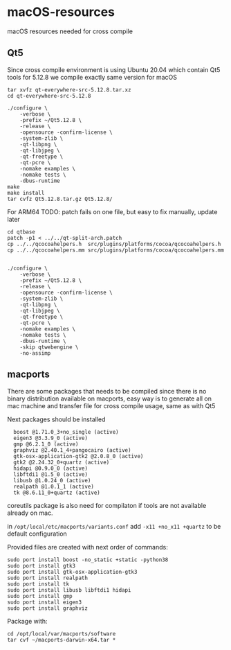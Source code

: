 # macOS-resources
macOS resources needed for cross compile

## Qt5

Since cross compile environment is using Ubuntu 20.04 which contain Qt5 tools for 5.12.8 we compile exactly same version for macOS
```
tar xvfz qt-everywhere-src-5.12.8.tar.xz
cd qt-everywhere-src-5.12.8

./configure \
    -verbose \
    -prefix ~/Qt5.12.8 \
    -release \
    -opensource -confirm-license \
    -system-zlib \
    -qt-libpng \
    -qt-libjpeg \
    -qt-freetype \
    -qt-pcre \
    -nomake examples \
    -nomake tests \
    -dbus-runtime
make
make install
tar cvfz Qt5.12.8.tar.gz Qt5.12.8/
```

For ARM64
TODO: patch fails on one file, but easy to fix manually, update later
```
cd qtbase
patch -p1 < ../../qt-split-arch.patch
cp ../../qcocoahelpers.h  src/plugins/platforms/cocoa/qcocoahelpers.h 
cp ../../qcocoahelpers.mm src/plugins/platforms/cocoa/qcocoahelpers.mm


./configure \
    -verbose \
    -prefix ~/Qt5.12.8 \
    -release \
    -opensource -confirm-license \
    -system-zlib \
    -qt-libpng \
    -qt-libjpeg \
    -qt-freetype \
    -qt-pcre \
    -nomake examples \
    -nomake tests \
    -dbus-runtime \
    -skip qtwebengine \
    -no-assimp
```



## macports
There are some packages that needs to be compiled since there is no binary distribution available on macports, easy way is to generate all
on mac machine and transfer file for cross compile usage, same as with Qt5

Next packages should be installed
```
  boost @1.71.0_3+no_single (active)
  eigen3 @3.3.9_0 (active)
  gmp @6.2.1_0 (active)
  graphviz @2.40.1_4+pangocairo (active)
  gtk-osx-application-gtk2 @2.0.8_0 (active)
  gtk2 @2.24.32_0+quartz (active)
  hidapi @0.9.0_0 (active)
  libftdi1 @1.5_0 (active)
  libusb @1.0.24_0 (active)
  realpath @1.0.1_1 (active)
  tk @8.6.11_0+quartz (active)
```

coreutils package is also need for compilaton if tools are not available already on mac.

in `/opt/local/etc/macports/variants.conf` add `-x11 +no_x11 +quartz` to be default configuration

Provided files are created with next order of commands:
```
sudo port install boost -no_static +static -python38
sudo port install gtk3
sudo port install gtk-osx-application-gtk3
sudo port install realpath
sudo port install tk
sudo port install libusb libftdi1 hidapi
sudo port install gmp
sudo port install eigen3
sudo port install graphviz
```

Package with:
```
cd /opt/local/var/macports/software
tar cvf ~/macports-darwin-x64.tar *
```
